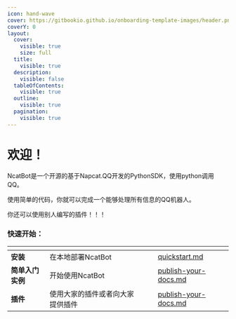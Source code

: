 ```yaml
---
icon: hand-wave
cover: https://gitbookio.github.io/onboarding-template-images/header.png
coverY: 0
layout:
  cover:
    visible: true
    size: full
  title:
    visible: true
  description:
    visible: false
  tableOfContents:
    visible: true
  outline:
    visible: true
  pagination:
    visible: true
---
```


# 欢迎！

NcatBot是一个开源的基于Napcat.QQ开发的PythonSDK，使用python调用QQ。

使用简单的代码，你就可以完成一个能够处理所有信息的QQ机器人。

你还可以使用别人编写的插件！！！

### 快速开始：

<table data-view="cards"><thead><tr><th></th><th></th><th data-hidden data-card-cover data-type="files"></th><th data-hidden></th><th data-hidden data-card-target data-type="content-ref"></th></tr></thead><tbody><tr><td><strong>安装</strong></td><td>在本地部署NcatBot</td><td></td><td></td><td><a href="start/quickstart.md">quickstart.md</a></td></tr><tr><td><strong>简单入门实例</strong></td><td>开始使用NcatBot</td><td></td><td></td><td><a href="start/publish-your-docs.md">publish-your-docs.md</a></td></tr><tr><td><strong>插件</strong></td><td>使用大家的插件或者向大家提供插件</td><td></td><td></td><td><a href="start/publish-your-docs.md">publish-your-docs.md</a></td></tr></tbody></table>
